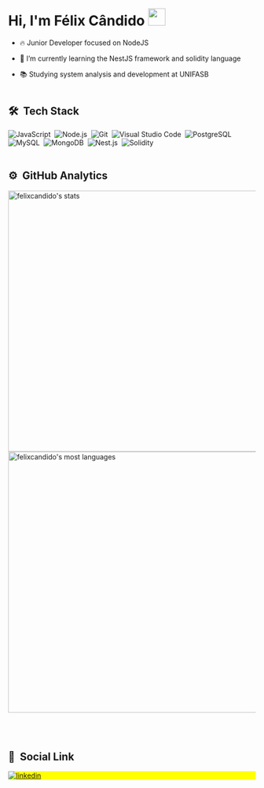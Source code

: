 <h1 align="left">Hi, I'm Félix Cândido <img src="https://raw.githubusercontent.com/kaueMarques/kaueMarques/master/hi.gif" width="35"></h1>

- 🔥 Junior Developer focused on NodeJS 

- 🌱 I’m currently learning the NestJS framework and solidity language

- 📚 Studying system analysis and development at UNIFASB
<br><br>

## 🛠 &nbsp;Tech Stack

![JavaScript](https://img.shields.io/badge/-JavaScript-05122A?style=flat&logo=javascript)&nbsp;
![Node.js](https://img.shields.io/badge/-Node.js-05122A?style=flat&logo=node.js)&nbsp;
![Git](https://img.shields.io/badge/-Git-05122A?style=flat&logo=git)&nbsp;
![Visual Studio Code](https://img.shields.io/badge/-Visual%20Studio%20Code-05122A?style=flat&logo=visual-studio-code&logoColor=007ACC)&nbsp;
![PostgreSQL](https://img.shields.io/badge/-PostgreSQL-05122A?style=flat&logo=postgresql)&nbsp;
![MySQL](https://img.shields.io/badge/-MySQL-05122A?style=flat&logo=mysql)&nbsp;
![MongoDB](https://img.shields.io/badge/-MongoDB-05122A?style=flat&logo=mongodb)&nbsp;
![Nest.js](https://img.shields.io/badge/-Nest.js-05122A?style=flat&logo=nestjs)&nbsp;
![Solidity](https://img.shields.io/badge/Solidity-05122A?.svg?style=flat&logo=solidity&logoColor=Blue)
<br><br>

## ⚙️ &nbsp;GitHub Analytics

<p align="left">
<img width="530em" src="https://github-readme-stats.vercel.app/api?username=felixcandido&show_icons=true&theme=vision-friendly-dark" alt="felixcandido's stats"/>
<img width="530em" src="https://github-readme-stats.vercel.app/api/top-langs/?username=felixcandido&layout=compact&theme=vision-friendly-dark" alt="felixcandido's most languages"/>
</p>

<br><br>

## 👦 &nbsp;Social Link
<p align="left" style="background:yellow">
<a href="https://www.linkedin.com/in/felix-candido-456878207/" target="_blank">
  <img align="center" src="https://img.shields.io/badge/-felixcandido-05122A?style=flat&logo=linkedin" alt="linkedin"/>
</a>
</p>
